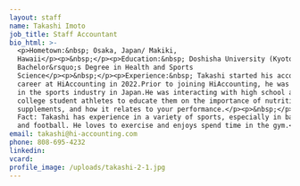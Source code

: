 ```yaml
---
layout: staff
name: Takashi Imoto
job_title: Staff Accountant
bio_html: >-
  <p>Hometown:&nbsp; Osaka, Japan/ Makiki,
  Hawaii</p><p>&nbsp;</p><p>Education:&nbsp; Doshisha University (Kyoto, Japan)
  Bachelor&rsquo;s Degree in Health and Sports
  Science</p><p>&nbsp;</p><p>Experience:&nbsp; Takashi started his accounting
  career at HiAccounting in 2022.Prior to joining HiAccounting, he was working
  in the sports industry in Japan.He was interacting with high school and
  college student athletes to educate them on the importance of nutrition and
  supplements, and how it relates to your performance.</p><p>&nbsp;</p><p>Fun
  Fact: Takashi has experience in a variety of sports, especially in baseball
  and football. He loves to exercise and enjoys spend time in the gym.</p>
email: takashi@hi-accounting.com
phone: 808-695-4232
linkedin:
vcard:
profile_image: /uploads/takashi-2-1.jpg
---
```


